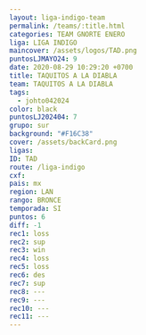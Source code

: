 ```yaml
---
layout: liga-indigo-team
permalink: /teams/:title.html
categories: TEAM GNORTE ENERO
liga: LIGA INDIGO
maincover: /assets/logos/TAD.png
puntosLJMAYO24: 9
date: 2020-08-29 10:29:20 +0700
title: TAQUITOS A LA DIABLA
team: TAQUITOS A LA DIABLA
tags:
  - johto042024
color: black
puntosLJ202404: 7
grupo: sur
background: "#F16C38"
cover: /assets/backCard.png
ligas: 
ID: TAD
route: /liga-indigo
cxf: 
pais: mx
region: LAN
rango: BRONCE
temporada: SI
puntos: 6
diff: -1
rec1: loss
rec2: sup
rec3: win
rec4: loss
rec5: loss
rec6: des
rec7: sup
rec8: ---
rec9: ---
rec10: ---
rec11: ---
---
```



